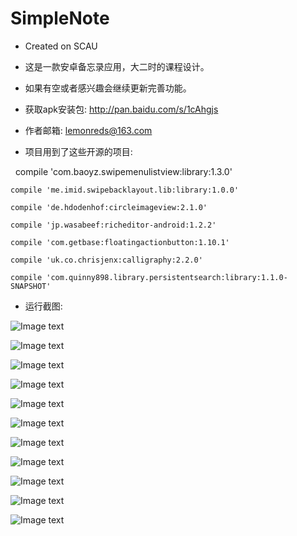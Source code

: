 # SimpleNote

* Created on SCAU 

* 这是一款安卓备忘录应用，大二时的课程设计。

* 如果有空或者感兴趣会继续更新完善功能。

* 获取apk安装包: http://pan.baidu.com/s/1cAhgjs

* 作者邮箱: lemonreds@163.com

* 项目用到了这些开源的项目:


  
    compile 'com.baoyz.swipemenulistview:library:1.3.0'

    compile 'me.imid.swipebacklayout.lib:library:1.0.0'

    compile 'de.hdodenhof:circleimageview:2.1.0'

    compile 'jp.wasabeef:richeditor-android:1.2.2'

    compile 'com.getbase:floatingactionbutton:1.10.1'

    compile 'uk.co.chrisjenx:calligraphy:2.2.0'

    compile 'com.quinny898.library.persistentsearch:library:1.1.0-SNAPSHOT'


* 运行截图:



![Image text](https://github.com/Lemonreds/SimpleNote/blob/master/run-image/MuMu20170514101955.png)


![Image text](https://github.com/Lemonreds/SimpleNote/blob/master/run-image/MuMu20170514102014.png)


![Image text](https://github.com/Lemonreds/SimpleNote/blob/master/run-image/MuMu20170514102020.png)


![Image text](https://github.com/Lemonreds/SimpleNote/blob/master/run-image/MuMu20170514102028.png)


![Image text](https://github.com/Lemonreds/SimpleNote/blob/master/run-image/MuMu20170514102034.png)


![Image text](https://github.com/Lemonreds/SimpleNote/blob/master/run-image/MuMu20170514102037.png)


![Image text](https://github.com/Lemonreds/SimpleNote/blob/master/run-image/MuMu20170514102040.png)


![Image text](https://github.com/Lemonreds/SimpleNote/blob/master/run-image/MuMu20170514102043.png)


![Image text](https://github.com/Lemonreds/SimpleNote/blob/master/run-image/MuMu20170514102047.png)


![Image text](https://github.com/Lemonreds/SimpleNote/blob/master/run-image/MuMu20170514102054.png)


![Image text](https://github.com/Lemonreds/SimpleNote/blob/master/run-image/MuMu20170514102129.png)

